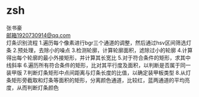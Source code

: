 # zsh
张书豪   
邮箱1920730914@qq.com   
灯条识别流程
1.遍历每个像素进行bgr三个通道的调整，然后通过hsv区间筛选灯条
2.预处理，去除小的噪点
3.检测轮廓，计算轮廓面积，滤除过小的轮廓
4.计算得出每个轮廓的最小外接矩形，并计算其长宽比
5.对于符合条件的矩形，求其中线斜率
6.遍历所有符合条件的矩形，比对其平行度及面积，以判断是否属于同一装甲版
7.判断灯条矩形中点间距离与灯条长度的比值，以确定装甲板类型
8.从灯条矩形旁截取和灯条等面积的矩形，分离颜色通道，比较红，蓝两通道的平均亮度，从而判断灯条颜色

